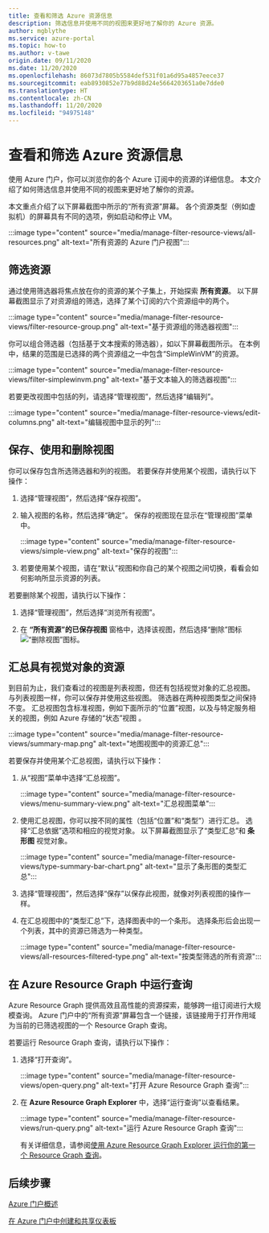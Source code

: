 ```yaml
---
title: 查看和筛选 Azure 资源信息
description: 筛选信息并使用不同的视图来更好地了解你的 Azure 资源。
author: mgblythe
ms.service: azure-portal
ms.topic: how-to
ms.author: v-tawe
origin.date: 09/11/2020
ms.date: 11/20/2020
ms.openlocfilehash: 86073d7805b5584def531f01a6d95a4857eece37
ms.sourcegitcommit: eab8930852e77b9d88d24e5664203651a0e7dde0
ms.translationtype: HT
ms.contentlocale: zh-CN
ms.lasthandoff: 11/20/2020
ms.locfileid: "94975148"
---
```

# <a name="view-and-filter-azure-resource-information"></a>查看和筛选 Azure 资源信息

使用 Azure 门户，你可以浏览你的各个 Azure 订阅中的资源的详细信息。 本文介绍了如何筛选信息并使用不同的视图来更好地了解你的资源。

本文重点介绍了以下屏幕截图中所示的“所有资源”屏幕。 各个资源类型（例如虚拟机）的屏幕具有不同的选项，例如启动和停止 VM。

:::image type="content" source="media/manage-filter-resource-views/all-resources.png" alt-text="所有资源的 Azure 门户视图":::

## <a name="filter-resources"></a>筛选资源

通过使用筛选器将焦点放在你的资源的某个子集上，开始探索 **所有资源**。 以下屏幕截图显示了对资源组的筛选，选择了某个订阅的六个资源组中的两个。

:::image type="content" source="media/manage-filter-resource-views/filter-resource-group.png" alt-text="基于资源组的筛选器视图":::

你可以组合筛选器（包括基于文本搜索的筛选器），如以下屏幕截图所示。 在本例中，结果的范围是已选择的两个资源组之一中包含“SimpleWinVM”的资源。

:::image type="content" source="media/manage-filter-resource-views/filter-simplewinvm.png" alt-text="基于文本输入的筛选器视图":::

若要更改视图中包括的列，请选择“管理视图”，然后选择“编辑列”。

:::image type="content" source="media/manage-filter-resource-views/edit-columns.png" alt-text="编辑视图中显示的列":::

## <a name="save-use-and-delete-views"></a>保存、使用和删除视图

你可以保存包含所选筛选器和列的视图。 若要保存并使用某个视图，请执行以下操作：

1. 选择“管理视图”，然后选择“保存视图”。

1. 输入视图的名称，然后选择“确定”。 保存的视图现在显示在“管理视图”菜单中。

    :::image type="content" source="media/manage-filter-resource-views/simple-view.png" alt-text="保存的视图":::

1. 若要使用某个视图，请在“默认”视图和你自己的某个视图之间切换，看看会如何影响所显示资源的列表。

若要删除某个视图，请执行以下操作：

1. 选择“管理视图”，然后选择“浏览所有视图”。

1. 在 **“所有资源”的已保存视图** 窗格中，选择该视图，然后选择“删除”图标 ![“删除视图”图标](media/manage-filter-resource-views/icon-delete.png)。

## <a name="summarize-resources-with-visuals"></a>汇总具有视觉对象的资源

到目前为止，我们查看过的视图是列表视图，但还有包括视觉对象的汇总视图。 与列表视图一样，你可以保存并使用这些视图。 筛选器在两种视图类型之间保持不变。 汇总视图包含标准视图，例如下面所示的“位置”视图，以及与特定服务相关的视图，例如 Azure 存储的“状态”视图 。

:::image type="content" source="media/manage-filter-resource-views/summary-map.png" alt-text="地图视图中的资源汇总":::

若要保存并使用某个汇总视图，请执行以下操作：

1. 从“视图”菜单中选择“汇总视图”。

    :::image type="content" source="media/manage-filter-resource-views/menu-summary-view.png" alt-text="汇总视图菜单":::

1. 使用汇总视图，你可以按不同的属性（包括“位置”和“类型”）进行汇总。 选择“汇总依据”选项和相应的视觉对象。 以下屏幕截图显示了“类型汇总”和 **条形图** 视觉对象。

    :::image type="content" source="media/manage-filter-resource-views/type-summary-bar-chart.png" alt-text="显示了条形图的类型汇总":::

1. 选择“管理视图”，然后选择“保存”以保存此视图，就像对列表视图的操作一样。

1. 在汇总视图中的“类型汇总”下，选择图表中的一个条形。 选择条形后会出现一个列表，其中的资源已筛选为一种类型。

    :::image type="content" source="media/manage-filter-resource-views/all-resources-filtered-type.png" alt-text="按类型筛选的所有资源":::

## <a name="run-queries-in-azure-resource-graph"></a>在 Azure Resource Graph 中运行查询

Azure Resource Graph 提供高效且高性能的资源探索，能够跨一组订阅进行大规模查询。 Azure 门户中的“所有资源”屏幕包含一个链接，该链接用于打开作用域为当前的已筛选视图的一个 Resource Graph 查询。

若要运行 Resource Graph 查询，请执行以下操作：

1. 选择“打开查询”。

    :::image type="content" source="media/manage-filter-resource-views/open-query.png" alt-text="打开 Azure Resource Graph 查询":::

1. 在 **Azure Resource Graph Explorer** 中，选择“运行查询”以查看结果。

    :::image type="content" source="media/manage-filter-resource-views/run-query.png" alt-text="运行 Azure Resource Graph 查询":::

    有关详细信息，请参阅[使用 Azure Resource Graph Explorer 运行你的第一个 Resource Graph 查询](../governance/resource-graph/first-query-portal.md)。

## <a name="next-steps"></a>后续步骤

[Azure 门户概述](azure-portal-overview.md)

[在 Azure 门户中创建和共享仪表板](azure-portal-dashboards.md)

